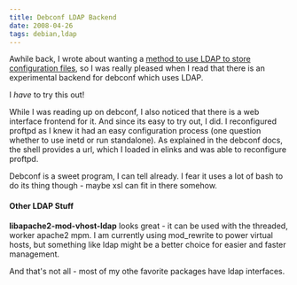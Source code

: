 ```yaml
---
title: Debconf LDAP Backend
date: 2008-04-26
tags: debian,ldap
---
```

Awhile back, I wrote about wanting a <a href="http://www.docunext.com/2008/02/wishlist-network-based-configuration.html">method to use LDAP to store configuration files</a>, so I was really pleased when I read that there is an experimental backend for debconf which uses LDAP.

I *have* to try this out!

While I was reading up on debconf, I also noticed that there is a web interface frontend for it. And since its easy to try out, I did. I reconfigured proftpd as I knew it had an easy configuration process (one question whether to use inetd or run standalone). As explained in the debconf docs, the shell provides a url, which I loaded in elinks and was able to reconfigure proftpd.

Debconf is a sweet program, I can tell already. I fear it uses a lot of bash to do its thing though - maybe xsl can fit in there somehow.

#### Other LDAP Stuff

**libapache2-mod-vhost-ldap** looks great - it can be used with the threaded, worker apache2 mpm. I am currently using mod_rewrite to power virtual hosts, but something like ldap might be a better choice for easier and faster management.

And that's not all - most of my othe favorite packages have ldap interfaces.

